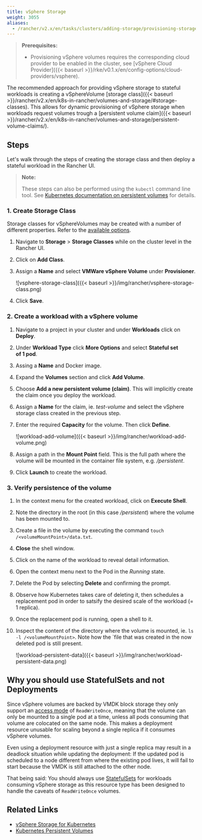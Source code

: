 ```yaml
---
title: vSphere Storage
weight: 3055
aliases:
  - /rancher/v2.x/en/tasks/clusters/adding-storage/provisioning-storage/vsphere/
---
```


>**Prerequisites:**
>
>- Provisioning vSphere volumes requires the corresponding cloud provider to be enabled in the cluster, see [vSphere Cloud Provider]({{< baseurl >}}/rke/v0.1.x/en/config-options/cloud-providers/vsphere).

The recommended approach for providing vSphere storage to stateful workloads is creating a vSphereVolume [storage class]({{< baseurl >}}/rancher/v2.x/en/k8s-in-rancher/volumes-and-storage/#storage-classes). This allows for dynamic provisioning of vSphere storage when workloads request volumes trough a [persistent volume claim]({{< baseurl >}}/rancher/v2.x/en/k8s-in-rancher/volumes-and-storage/persistent-volume-claims/).

## Steps

Let's walk through the steps of creating the storage class and then deploy a stateful workload in the Rancher UI.

> **Note:**
>
> These steps can also be performed using the `kubectl` command line tool. See [Kubernetes documentation on persistent volumes](https://kubernetes.io/docs/concepts/storage/persistent-volumes/) for details.

### 1. Create Storage Class

Storage classes for vSphereVolumes may be created with a number of different properties. Refer to the [available options](https://vmware.github.io/vsphere-storage-for-kubernetes/documentation/storageclass.htm).

1. Navigate to **Storage** > **Storage Classes** while on the cluster level in the Rancher UI.
2. Click on **Add Class**.
3. Assign a **Name** and select **VMWare vSphere Volume** under **Provisioner**.

    ![vsphere-storage-class]({{< baseurl >}}/img/rancher/vsphere-storage-class.png)

4. Click **Save**.

### 2. Create a workload with a vSphere volume

1. Navigate to a project in your cluster and under **Workloads** click on **Deploy**.
2. Under **Workload Type** click **More Options** and select **Stateful set of 1 pod**.
3. Assing a **Name** and Docker image.
4. Expand the **Volumes** section and click **Add Volume**.
5. Choose **Add a new persistent volume (claim)**. This will implicitly create the claim once you deploy the workload.
6. Assign a **Name** for the claim, ie. *test-volume* and select the vSphere storage class created in the previous step.
7. Enter the required **Capacity** for the volume. Then click **Define**.

    ![workload-add-volume]({{< baseurl >}}/img/rancher/workload-add-volume.png)

8. Assign a path in the **Mount Point** field. This is the full path where the volume will be mounted in the container file system, e.g. */persistent*.
9. Click **Launch** to create the workload.

### 3. Verify persistence of the volume

1. In the context menu for the created workload, click on **Execute Shell**.
2. Note the directory in the root (in this case */persistent*) where the volume has been mounted to.
3. Create a file in the volume by executing the command `touch /<volumeMountPoint>/data.txt`.
4. **Close** the shell window.
5. Click on the name of the workload to reveal detail information.
6. Open the context menu next to the Pod in the *Running* state.
7. Delete the Pod by selecting **Delete** and confirming the prompt.
8. Observe how Kubernetes takes care of deleting it, then schedules a replacement pod in order to satsify the desired scale of the workload (= 1 replica).
10. Once the replacement pod is running, open a shell to it.
11. Inspect the content of the directory where the volume is mounted, ie. `ls -l /<volumeMountPoint>`. Note how the `file that was created in the now deleted pod is still present.

    ![workload-persistent-data]({{< baseurl >}}/img/rancher/workload-persistent-data.png)
    
## Why you should use StatefulSets and not Deployments

Since vSphere volumes are backed by VMDK block storage they only support an [access mode](https://kubernetes.io/docs/concepts/storage/persistent-volumes/#persistentvolumeclaims) of `ReadWriteOnce`, meaning that the volume can only be mounted to a single pod at a time, unless all pods consuming that volume are colocated on the same node. This makes a deployment resource unusable for scaling beyond a single replica if it consumes vSphere volumes.

Even using a deployment resource with just a single replica may result in a deadlock situation while updating the deployment: If the updated pod is scheduled to a node different from where the existing pod lives, it will fail to start because the VMDK is still attached to the other node.

That being said: You should always use [StatefulSets](https://kubernetes.io/docs/concepts/workloads/controllers/statefulset/) for workloads consuming vSphere storage as this resource type has been designed to handle the caveats of `ReadWriteOnce` volumes.

## Related Links

- [vSphere Storage for Kubernetes](https://vmware.github.io/vsphere-storage-for-kubernetes/documentation/)
- [Kubernetes Persistent Volumes](https://kubernetes.io/docs/concepts/storage/persistent-volumes/)
